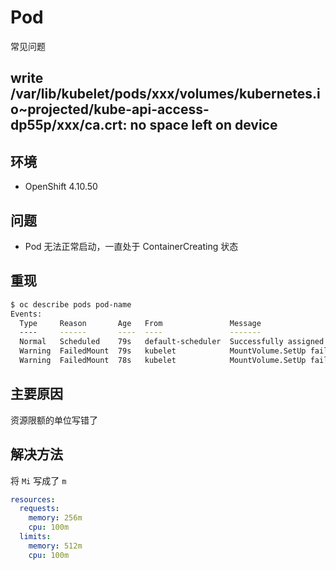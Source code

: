 # Pod

常见问题

## write /var/lib/kubelet/pods/xxx/volumes/kubernetes.io~projected/kube-api-access-dp55p/xxx/ca.crt: no space left on device

## 环境

- OpenShift 4.10.50

## 问题

- Pod 无法正常启动，一直处于 ContainerCreating 状态

## 重现

```sh
$ oc describe pods pod-name
Events:
  Type     Reason       Age   From               Message
  ----     ------       ----  ----               -------
  Normal   Scheduled    79s   default-scheduler  Successfully assigned zfqs/mysql8.0.28-nacos3-67965c8f4-6r4st to worker8.dev3.example.com
  Warning  FailedMount  79s   kubelet            MountVolume.SetUp failed for volume "kube-api-access-dp55p" : write /var/lib/kubelet/pods/eda464b0-1376-4edb-b0ea-c495f18bbb9e/volumes/kubernetes.io~projected/kube-api-access-dp55p/..2023_05_29_08_16_36.1470493620/ca.crt: no space left on device
  Warning  FailedMount  78s   kubelet            MountVolume.SetUp failed for volume "kube-api-access-dp55p" : write /var/lib/kubelet/pods/eda464b0-1376-4edb-b0ea-c495f18bbb9e/volumes/kubernetes.io~projected/kube-api-access-dp55p/..2023_05_29_08_16_37.1796074709/service-ca.crt: no space left on device
```

## 主要原因

资源限额的单位写错了

## 解决方法 

将 `Mi` 写成了 `m`

```yaml
resources:
  requests:
    memory: 256m
    cpu: 100m
  limits:
    memory: 512m
    cpu: 100m
```

